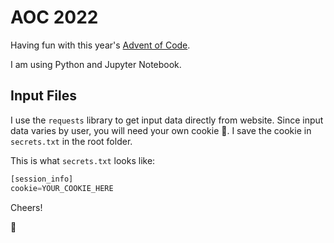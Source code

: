 # AOC 2022

Having fun with this year's [Advent of Code](https://adventofcode.com/2022).

I am using Python and Jupyter Notebook.

## Input Files
I use the `requests` library to get input data directly from website. Since input data varies by user, you will need your own cookie :cookie:. I save the cookie in `secrets.txt` in the root folder.

This is what `secrets.txt` looks like:

```python
[session_info]
cookie=YOUR_COOKIE_HERE
```
Cheers! 

:christmas_tree:
